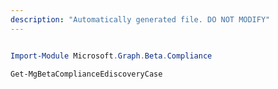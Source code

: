 ```yaml
---
description: "Automatically generated file. DO NOT MODIFY"
---
```


```powershell

Import-Module Microsoft.Graph.Beta.Compliance

Get-MgBetaComplianceEdiscoveryCase

```